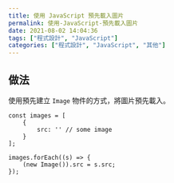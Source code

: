 ```yaml
---
title: 使用 JavaScript 預先載入圖片
permalink: 使用-JavaScript-預先載入圖片
date: 2021-08-02 14:04:36
tags: ["程式設計", "JavaScript"]
categories: ["程式設計", "JavaScript", "其他"]
---
```


## 做法

使用預先建立 `Image` 物件的方式，將圖片預先載入。

```JS
const images = [
    {
        src: '' // some image
    }
];

images.forEach((s) => {
    (new Image()).src = s.src;
});
```
